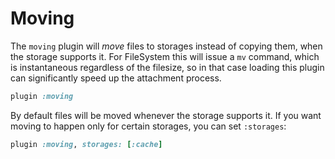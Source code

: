 # Moving

The `moving` plugin will *move* files to storages instead of copying them, when
the storage supports it. For FileSystem this will issue a `mv` command, which
is instantaneous regardless of the filesize, so in that case loading this
plugin can significantly speed up the attachment process.

```rb
plugin :moving
```

By default files will be moved whenever the storage supports it. If you want
moving to happen only for certain storages, you can set `:storages`:

```rb
plugin :moving, storages: [:cache]
```
